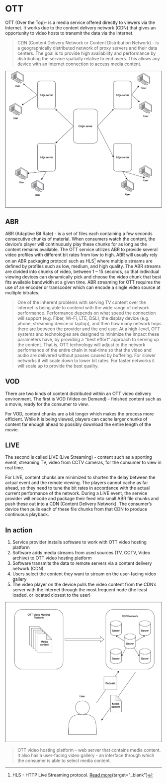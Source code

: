 # OTT

OTT (Over the Top)- is a media service offered directly to viewers via the Internet. It works due to the content delivery network (CDN) that gives an opportunity to video hosts to transmit the data via the Internet.

> CDN (Content Delivery Network or Content Distribution Network) - is a geographically distributed network of proxy servers and their data centers. The goal is to provide high availability and performance by distributing the service spatially relative to end users. This allows any device with an Internet connection to access media content.

![CDN](/en/alta/ott/img/CDR-disc.png)

## ABR

ABR (Adaptive Bit Rate) - is a set of files each containing a few seconds consecutive chunks of material. When consumers watch the content, the device's player will continuously play these chunks for as long as the content remains available. The OTT service utilizes ABR to provide several video profiles with different bit rates from low to high. ABR will usually rely on an ABR packaging protocol such as HLS[^1] where multiple streams are defined by profiles such as low, medium, and high quality. The ABR streams are divided into chunks of video, between 1 – 15 seconds, so that individual viewing devices can dynamically pick and choose the video chunk that best fits available bandwidth at a given time. ABR streaming for OTT requires the use of an encoder or transcoder which can encode a single video source at multiple bitrates.

> One of the inherent problems with serving TV content over the internet is being able to contend with the wide range of network performance. Performance depends on what speed the connection will support (e.g. Fiber, Wi-Fi, LTE, DSL), the display device (e.g. phone, streaming device or laptop), and then how many network hops there are between the provider and the end user. At a high-level, OTT systems and technologies are designed to minimize the impact these parameters have, by providing a “best effort” approach to serving up the content. That is, OTT technology will adjust to the network performance of the entire chain in real-time so that the video and audio are delivered without pauses caused by buffering.
> For slower networks it will scale down to lower bit rates. For faster networks it will scale up to provide the best quality.


## VOD

There are two kinds of content distributed within an OTT video delivery environment. The first is VOD (Video on Demand) - finished content such as a movie, ready for the consumer to view.

For VOD, content chunks are a bit longer which makes the process more efficient. While it is being viewed, players can cache larger chunks of content far enough ahead to possibly download the entire length of the movie.

## LIVE

The second is called LIVE (Live Streaming) - content such as a sporting event, streaming TV, video from CCTV cameras, for the consumer to view in real time.

For LIVE, content chunks are minimized to shorten the delay between the actual event and the remote viewing. The players cannot cache as far ahead, so they need to tune the bit rates in accordance with the actual current performance of the network. During a LIVE event, the service provider will encode and package their feed into small ABR file chunks and push these out into a CDN (Content Delivery Network). The consumer’s device then pulls each of these file chunks from that CDN to produce continuous playback.

## In action

1. Service provider installs software to work with OTT video hosting platform
2. Software adds media streams from used sources (TV, CCTV, Video archive) to OTT video hosting platform
3. Software transmits the data to remote servers via a content delivery network (CDN)
4. Users select the content they want to stream on the user-facing video gallery
5. The video player on the device pulls the video content from the CDN’s server with the internet through the most frequent node (the least loaded, or located closest to the user)

![OTT](/en/alta/ott/img/OTT.png)

> OTT video hosting platform - web server that contains media content.
It also has a user-facing video gallery - an interface through which the consumer is able to select media content.


[^1]: HLS - HTTP Live Streaming protocol. [Read more](/en/book/protocols/hls/){target="_blank"}
